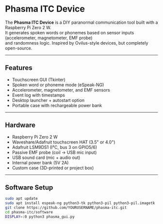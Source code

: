 # Phasma ITC Device

The **Phasma ITC Device** is a DIY paranormal communication tool built with a Raspberry Pi Zero 2 W.  
It generates spoken words or phonemes based on sensor inputs (accelerometer, magnetometer, EMF probe)  
and randomness logic. Inspired by Ovilus-style devices, but completely open-source.

---

## Features
- Touchscreen GUI (Tkinter)
- Spoken word or phoneme mode (eSpeak-NG)
- Accelerometer, magnetometer, and EMF sensors
- Event log with timestamps
- Desktop launcher + autostart option
- Portable case with rechargeable power bank

---

## Hardware
- Raspberry Pi Zero 2 W
- Waveshare/Adafruit touchscreen HAT (3.5" or 4.0")
- Adafruit LSM9DS1 (I²C, bus 3 on GPIO5/6)
- Passive EMF probe (coil → USB mic input)
- USB sound card (mic + audio out)
- Internal power bank (5V 2A)
- Custom case (3D-printed or project box)

---

## Software Setup
```bash
sudo apt update
sudo apt install espeak-ng python3-tk python3-pil python3-pil.imagetk
git clone https://github.com/YOURUSERNAME/phasma-itc.git
cd phasma-itc/software
DISPLAY=:0 python3 phasma_gui.py
